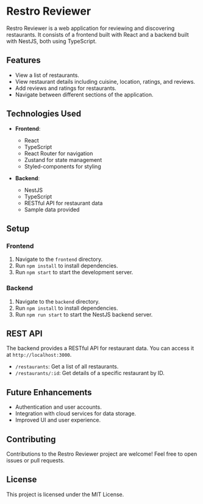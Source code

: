 # Restro Reviewer

Restro Reviewer is a web application for reviewing and discovering restaurants. It consists of a frontend built with React and a backend built with NestJS, both using TypeScript.

## Features

- View a list of restaurants.
- View restaurant details including cuisine, location, ratings, and reviews.
- Add reviews and ratings for restaurants.
- Navigate between different sections of the application.

## Technologies Used

- **Frontend**:
  - React
  - TypeScript
  - React Router for navigation
  - Zustand for state management
  - Styled-components for styling

- **Backend**:
  - NestJS
  - TypeScript
  - RESTful API for restaurant data
  - Sample data provided

## Setup

### Frontend

1. Navigate to the `frontend` directory.
2. Run `npm install` to install dependencies.
3. Run `npm start` to start the development server.

### Backend

1. Navigate to the `backend` directory.
2. Run `npm install` to install dependencies.
3. Run `npm run start` to start the NestJS backend server.

## REST API

The backend provides a RESTful API for restaurant data. You can access it at `http://localhost:3000`.

- `/restaurants`: Get a list of all restaurants.
- `/restaurants/:id`: Get details of a specific restaurant by ID.

## Future Enhancements

- Authentication and user accounts.
- Integration with cloud services for data storage.
- Improved UI and user experience.

## Contributing

Contributions to the Restro Reviewer project are welcome! Feel free to open issues or pull requests.

## License

This project is licensed under the MIT License.
